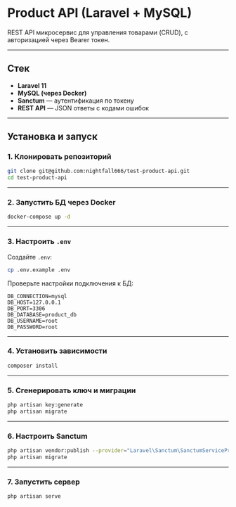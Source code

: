 # Product API (Laravel + MySQL)

REST API микросервис для управления товарами (CRUD), с авторизацией через Bearer токен.

---

## Стек

- **Laravel 11**
- **MySQL (через Docker)**
- **Sanctum** — аутентификация по токену
- **REST API** — JSON ответы с кодами ошибок

---

## Установка и запуск

### 1. Клонировать репозиторий

```bash
git clone git@github.com:nightfall666/test-product-api.git
cd test-product-api
```

---

### 2. Запустить БД через Docker

```bash
docker-compose up -d
```
---

### 3. Настроить `.env`

Создайте `.env`:

```bash
cp .env.example .env
```

Проверьте настройки подключения к БД:

```env
DB_CONNECTION=mysql
DB_HOST=127.0.0.1
DB_PORT=3306
DB_DATABASE=product_db
DB_USERNAME=root
DB_PASSWORD=root
```

---

### 4. Установить зависимости

```bash
composer install
```

---

### 5. Сгенерировать ключ и миграции

```bash
php artisan key:generate
php artisan migrate
```

---

### 6. Настроить Sanctum

```bash
php artisan vendor:publish --provider="Laravel\Sanctum\SanctumServiceProvider"
php artisan migrate
```

---

### 7. Запустить сервер

```bash
php artisan serve
```


